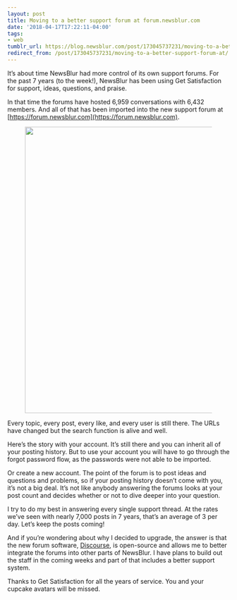 ```yaml
---
layout: post
title: Moving to a better support forum at forum.newsblur.com
date: '2018-04-17T17:22:11-04:00'
tags:
- web
tumblr_url: https://blog.newsblur.com/post/173045737231/moving-to-a-better-support-forum-at
redirect_from: /post/173045737231/moving-to-a-better-support-forum-at/
---
```

It’s about time NewsBlur had more control of its own support forums. For the past 7 years (to the week!), NewsBlur has been using Get Satisfaction for support, ideas, questions, and praise.

In that time the forums have hosted 6,959 conversations with 6,432 members. And all of that has been imported into the new support forum at [https://forum.newsblur.com](https://forum.newsblur.com).

<figure class="tmblr-full" data-orig-height="2590" data-orig-width="2074" data-orig-src="https://s3.amazonaws.com/static.newsblur.com/blog/forum.png"><img width="650" data-orig-height="2590" data-orig-width="2074" src="https://s3.amazonaws.com/static.newsblur.com/blog/forum.png"></figure>

Every topic, every post, every like, and every user is still there. The URLs have changed but the search function is alive and well.

Here’s the story with your account. It’s still there and you can inherit all of your posting history. But to use your account you will have to go through the forgot password flow, as the passwords were not able to be imported.

Or create a new account. The point of the forum is to post ideas and questions and problems, so if your posting history doesn’t come with you, it’s not a big deal. It’s not like anybody answering the forums looks at your post count and decides whether or not to dive deeper into your question.

I try to do my best in answering every single support thread. At the rates we’ve seen with nearly 7,000 posts in 7 years, that’s an average of 3 per day. Let’s keep the posts coming!

And if you’re wondering about why I decided to upgrade, the answer is that the new forum software, [Discourse](https://discourse.org), is open-source and allows me to better integrate the forums into other parts of NewsBlur. I have plans to build out the staff in the coming weeks and part of that includes a better support system.

Thanks to Get Satisfaction for all the years of service. You and your cupcake avatars will be missed.

